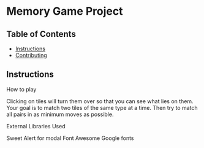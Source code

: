 # Memory Game Project

## Table of Contents

* [Instructions](#instructions)
* [Contributing](#contributing)

## Instructions

How to play

Clicking on tiles will turn them over so that you can see what lies on them.
Your goal is to match two tiles of the same type at a time.
Then try to match all pairs in as minimum moves as possible.

External Libraries Used

Sweet Alert for modal
Font Awesome
Google fonts

